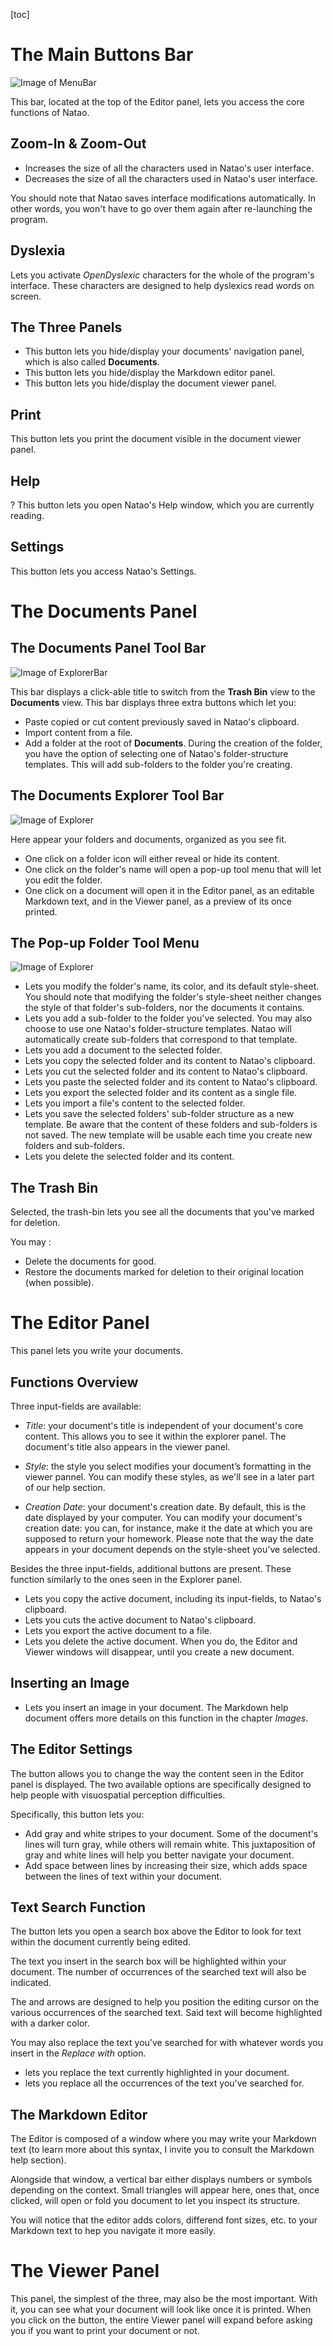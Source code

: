 [toc]

# The Main Buttons Bar

![Image of MenuBar](./src/images/menuBar.png)

This bar, located at the top of the Editor panel, lets you access the core functions of Natao.

## Zoom-In & Zoom-Out

 - <span class="typcn typcn-zoom-out-outline"></span> Increases the size of all the characters used in Natao's user interface.
 - <span class="typcn typcn-zoom-in-outline"></span> Decreases the size of all the characters used in Natao's user interface.

You should note that Natao saves interface modifications automatically. In other words, you won't have to go over them again after re-launching the program.

## Dyslexia

<span class="typcn typcn-lightbulb"></span> Lets you activate *OpenDyslexic* characters for the whole of the program's interface. These characters are designed to help dyslexics read words on screen.

## The Three Panels

- <span class="typcn typcn-th-menu-outline"></span> This button lets you hide/display your documents' navigation panel, which is also called **Documents**.
- <span class="typcn typcn-edit"></span> This button lets you hide/display the Markdown editor panel.
- <span class="typcn typcn-eye-outline"></span> This button lets you hide/display the document viewer panel.

## Print

<span class="typcn typcn-printer"></span> This button lets you print the document visible in the document viewer panel.

## Help

<span>?</span> This button lets you open Natao's Help window, which you are currently reading.

## Settings

<span class="typcn typcn-cog-outline"></span> This button lets you access Natao's Settings.

# The Documents Panel

## The Documents Panel Tool Bar
![Image of ExplorerBar](./src/images/documents.png)

This bar displays a click-able title to switch from the **Trash Bin** view to the **Documents** view.
This bar displays three extra buttons which let you:

- <span class="typcn typcn-book"></span> Paste copied or cut content previously saved in Natao's clipboard.
- <span class="typcn typcn-download-outline"></span> Import content from a file.
- <span class="typcn typcn-plus-outline"></span> Add a folder at the root of **Documents**. During the creation of the folder, you have the option of selecting one of Natao's folder-structure templates. This will add sub-folders to the folder you're creating.

## The Documents Explorer Tool Bar

![Image of Explorer](./src/images/explorer.png)

Here appear your folders and documents, organized as you see fit.

- One click on a folder icon will either reveal or hide its content.
- One click on the folder's name will open a pop-up tool menu that will let you edit the folder.
- One click on a document will open it in the Editor panel, as an editable Markdown text, and in the Viewer panel, as a preview of its once printed.

## The Pop-up Folder Tool Menu

![Image of Explorer](./src/images/folderOptions.png)

- <span class="typcn typcn-edit"></span> Lets you modify the folder's name, its color, and its default style-sheet. You should note that modifying the folder's style-sheet neither changes the style of that folder's sub-folders, nor the documents it contains.
- <span class="typcn typcn-folder-add"></span> Lets you add a sub-folder to the folder you've selected. You may also choose to use one Natao's folder-structure templates. Natao will automatically create sub-folders that correspond to that template.
- <span class="typcn typcn-document-add"></span> Lets you add a document to the selected folder.
- <span class="typcn typcn-tabs-outline"></span> Lets you copy the selected folder and its content to Natao's clipboard.
- <span class="typcn typcn-scissors-outline"></span> Lets you cut the selected folder and its content to Natao's clipboard.
- <span class="typcn typcn-book"></span> Lets you paste the selected folder and its content to Natao's clipboard.
- <span class="typcn typcn-export-outline"></span> Lets you export the selected folder and its content as a single file.
- <span class="typcn typcn-download-outline"></span> Lets you import a file's content to the selected folder.
- <span class="typcn typcn-flow-children"></span> Lets you save the selected folders' sub-folder structure as a new template. Be aware that the content of these folders and sub-folders is not saved. The new template will be usable each time you create new folders and sub-folders.
- <span class="typcn typcn-trash"></span> Lets you delete the selected folder and its content.

## The Trash Bin

Selected, the trash-bin lets you see all the documents that you've marked for deletion.

You may :

- <span class="typcn typcn-trash"></span> Delete the documents for good.
- <span class="typcn typcn-media-rewind-outline"></span> Restore the documents marked for deletion to their original location (when possible).

# The Editor Panel

This panel lets you write your documents.

## Functions Overview

Three input-fields are available:

- *Title*: your document's title is independent of your document's core content. This allows you to see it within the explorer panel. The document's title also appears in the viewer panel.

- *Style*: the style you select modifies your document’s formatting in the viewer pannel. You can modify these styles, as we'll see in a later part of our help section.

- *Creation Date*: your document's creation date. By default, this is the date displayed by your computer. You can modify your document's creation date: you can, for instance, make it the date at which you are supposed to return your homework. Please note that the way the date appears in your document depends on the style-sheet you've selected.

Besides the three input-fields, additional buttons are present. These function similarly to the ones seen in the Explorer panel.

- <span class="typcn typcn-tabs-outline"></span> Lets you copy the active document, including its input-fields, to Natao's clipboard.
- <span class="typcn typcn-scissors-outline"></span> Lets you cuts the active document to Natao's clipboard.
- <span class="typcn typcn-export-outline"></span> Lets you export the active document to a file.
- <span class="typcn typcn-trash"></span> Lets you delete the active document. When you do, the Editor and Viewer windows will disappear, until you create a new document.

## Inserting an Image

- <span class="typcn typcn-image-outline"></span> Lets you insert an image in your document. The Markdown help document offers more details on this function in the chapter *Images*.

## The Editor Settings

The <span class="typcn typcn-cog"></span> button allows you to change the way the content seen in the Editor panel is displayed. The two available options are specifically designed to help people with visuospatial perception difficulties.

Specifically, this button lets you:

- Add gray and white stripes to your document. Some of the document's lines will turn gray, while others will remain white. This juxtaposition of gray and white lines will help you better navigate your document.
- Add space between lines by increasing their size, which adds space between the lines of text within your document.

## Text Search Function

The <span class="typcn typcn-zoom-outline"></span> button lets you open a search box above the Editor to look for text within the document currently being edited.

The text you insert in the search box will be highlighted within your document. The number of occurrences of the searched text will also be indicated. 

The <span class="typcn typcn-arrow-left-outline"></span> and <span class="typcn typcn-arrow-right-outline"></span> arrows are designed to help you position the editing cursor on the various occurrences of the searched text. Said text will become highlighted with a darker color.

You may also replace the text you've searched for with whatever words you insert in the *Replace with* option.

- <span class="typcn typcn-arrow-repeat"></span> lets you replace the text currently highlighted in your document.
- <span class="typcn typcn-arrow-repeat-outline"></span> lets you replace all the occurrences of the text you've searched for.

## The Markdown Editor

The Editor is composed of a window where you may write your Markdown text (to learn more about this syntax, I invite you  to consult the Markdown help section).

Alongside that window, a vertical bar either displays numbers or symbols depending on the context. Small triangles will appear here, ones that, once clicked, will open or fold you document to let you inspect its structure.

You will notice that the editor adds colors, differend font sizes, etc. to your Markdown text to hep you navigate it more easily.

# The Viewer Panel

This panel, the simplest of the three, may also be the most important. With it, you can see what your document will look like once it is printed. When you click on the <span class="typcn typcn-printer"></span> button, the entire Viewer panel will expand before asking you if you want to print your document or not.
